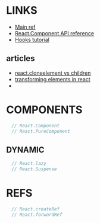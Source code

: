 # LINKS
  - [Main ref](https://reactjs.org/docs/react-api.html)
  - [React.Component API reference](https://reactjs.org/docs/react-component.html)
  - [Hooks tutorial](https://reactjs.org/docs/hooks-intro.html)

## articles
  - [react.cloneelement vs children](https://stackoverflow.com/questions/37521798/when-should-i-be-using-react-cloneelement-vs-this-props-children/50441271#50441271)
  - [transforming elements in react](https://medium.com/javascript-inside/transforming-elements-in-react-8e411c0f1bba)
  -
#  COMPONENTS
```js
  // React.Component
  // React.PureComponent
```

## DYNAMIC
```js
  // React.lazy
  // React.Suspense
```

# REFS
```js
  // React.createRef
  // React.forwardRef
```


